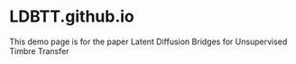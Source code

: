 # LDBTT.github.io
This demo page is for the paper Latent Diffusion Bridges for Unsupervised Timbre Transfer
